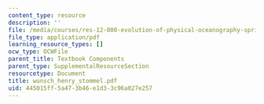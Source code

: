 ```yaml
---
content_type: resource
description: ''
file: /media/courses/res-12-000-evolution-of-physical-oceanography-spring-2007/445015ff5a473b46e1d33c96a027e257_wunsch_henry_stommel.pdf
file_type: application/pdf
learning_resource_types: []
ocw_type: OCWFile
parent_title: Textbook Components
parent_type: SupplementalResourceSection
resourcetype: Document
title: wunsch_henry_stommel.pdf
uid: 445015ff-5a47-3b46-e1d3-3c96a027e257
---
```

